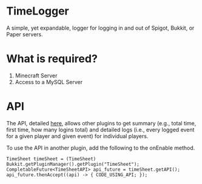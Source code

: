 # TimeLogger

A simple, yet expandable, logger for logging in and out of Spigot, Bukkit, or Paper servers. 

# What is required?

1. Minecraft Server
2. Access to a MySQL Server

# API

The API, detailed [here](https://github.com/NinjaCursor/TimeLogger/blob/6cdbe190bb7479941bb9dfd8fc8d1c60685415c4/src/main/java/TimeSheet/Main/PluginInterfacePublic.java#L6-L31), allows
other plugins to get summary (e.g., total time, first time, how many logins total) and detailed logs (i.e., every logged event for a given player and given event) for individual players.

To use the API in another plugin, add the following to the onEnable method.

```
TimeSheet timeSheet = (TimeSheet) Bukkit.getPluginManager().getPlugin("TimeSheet");
CompletableFuture<TimeSheetAPI> api_future = timeSheet.getAPI();
api_future.thenAccept((api) -> { CODE_USING_API; });
```
